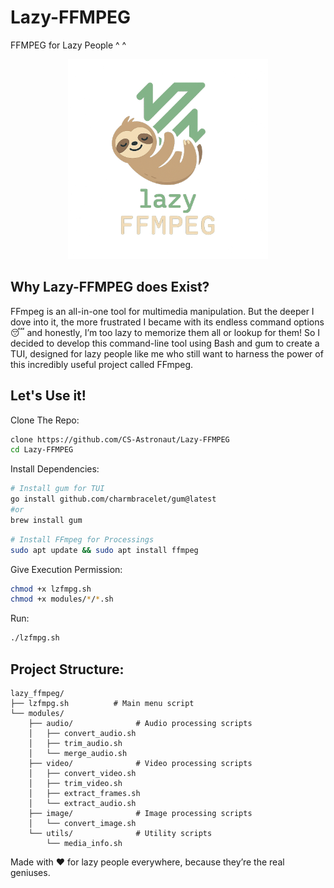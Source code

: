 # Lazy-FFMPEG

FFMPEG for Lazy People ^ ^

<p align="center">
	<img src="assets/logo.png" width=320/>
</p>


## Why Lazy-FFMPEG does Exist?

FFmpeg is an all-in-one tool for multimedia manipulation. But the deeper I dove into it, the more frustrated I became with its endless command options 😴 and honestly, I’m too lazy to memorize them all or lookup for them! So I decided to develop this command-line tool using Bash and gum to create a TUI, designed for lazy people like me who still want to harness the power of this incredibly useful project called FFmpeg.


## Let's Use it!

Clone The Repo:
```bash
clone https://github.com/CS-Astronaut/Lazy-FFMPEG
cd Lazy-FFMPEG
```

Install Dependencies:
```bash
# Install gum for TUI
go install github.com/charmbracelet/gum@latest
#or
brew install gum
```
```bash
# Install FFmpeg for Processings
sudo apt update && sudo apt install ffmpeg
```

Give Execution Permission:
```bash
chmod +x lzfmpg.sh
chmod +x modules/*/*.sh
```

Run:
```bash
./lzfmpg.sh
```


## Project Structure:
```
lazy_ffmpeg/
├── lzfmpg.sh          # Main menu script
└── modules/
    ├── audio/              # Audio processing scripts
    │   ├── convert_audio.sh
    │   ├── trim_audio.sh
    │   └── merge_audio.sh
    ├── video/              # Video processing scripts
    │   ├── convert_video.sh
    │   ├── trim_video.sh
    │   ├── extract_frames.sh
    │   └── extract_audio.sh
    ├── image/              # Image processing scripts
    │   └── convert_image.sh
    └── utils/              # Utility scripts
        └── media_info.sh
```


Made with ❤️ for lazy people everywhere, because they’re the real geniuses.
